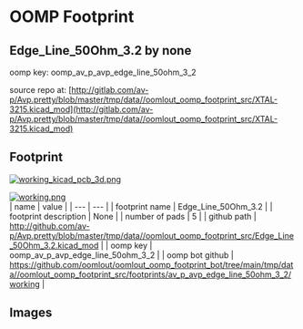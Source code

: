# OOMP Footprint  
## Edge_Line_50Ohm_3.2  by none  
  
oomp key: oomp_av_p_avp_edge_line_50ohm_3_2  
  
source repo at: [http://gitlab.com/av-p/Avp.pretty/blob/master/tmp/data//oomlout_oomp_footprint_src/XTAL-3215.kicad_mod](http://gitlab.com/av-p/Avp.pretty/blob/master/tmp/data//oomlout_oomp_footprint_src/XTAL-3215.kicad_mod)  
## Footprint  
  
[![working_kicad_pcb_3d.png](working_kicad_pcb_3d_600.png)](working_kicad_pcb_3d.png)  
  
[![working.png](working_600.png)](working.png)  
| name | value | 
| --- | --- | 
| footprint name | Edge_Line_50Ohm_3.2 | 
| footprint description | None | 
| number of pads | 5 | 
| github path | http://github.com/av-p/Avp.pretty/blob/master/tmp/data//oomlout_oomp_footprint_src/Edge_Line_50Ohm_3.2.kicad_mod | 
| oomp key | oomp_av_p_avp_edge_line_50ohm_3_2 | 
| oomp bot github | https://github.com/oomlout/oomlout_oomp_footprint_bot/tree/main/tmp/data//oomlout_oomp_footprint_src/footprints/av_p_avp_edge_line_50ohm_3_2/working | 
## Images  
